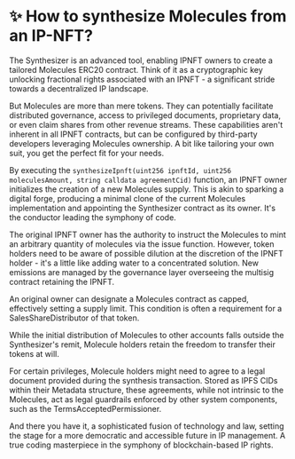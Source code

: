 # ✨ How to synthesize Molecules from an IP-NFT?

The Synthesizer is an advanced tool, enabling IPNFT owners to create a tailored Molecules ERC20 contract. Think of it as a cryptographic key unlocking fractional rights associated with an IPNFT - a significant stride towards a decentralized IP landscape.

But Molecules are more than mere tokens. They can potentially facilitate distributed governance, access to privileged documents, proprietary data, or even claim shares from other revenue streams. These capabilities aren't inherent in all IPNFT contracts, but can be configured by third-party developers leveraging Molecules ownership. A bit like tailoring your own suit, you get the perfect fit for your needs.

By executing the `synthesizeIpnft(uint256 ipnftId, uint256 moleculesAmount, string calldata agreementCid)` function, an IPNFT owner initializes the creation of a new Molecules supply. This is akin to sparking a digital forge, producing a minimal clone of the current Molecules implementation and appointing the Synthesizer contract as its owner. It's the conductor leading the symphony of code.

The original IPNFT owner has the authority to instruct the Molecules to mint an arbitrary quantity of molecules via the issue function. However, token holders need to be aware of possible dilution at the discretion of the IPNFT holder - it's a little like adding water to a concentrated solution. New emissions are managed by the governance layer overseeing the multisig contract retaining the IPNFT.

An original owner can designate a Molecules contract as capped, effectively setting a supply limit. This condition is often a requirement for a SalesShareDistributor of that token.

While the initial distribution of Molecules to other accounts falls outside the Synthesizer's remit, Molecule holders retain the freedom to transfer their tokens at will.

For certain privileges, Molecule holders might need to agree to a legal document provided during the synthesis transaction. Stored as IPFS CIDs within their Metadata structure, these agreements, while not intrinsic to the Molecules, act as legal guardrails enforced by other system components, such as the TermsAcceptedPermissioner.

And there you have it, a sophisticated fusion of technology and law, setting the stage for a more democratic and accessible future in IP management. A true coding masterpiece in the symphony of blockchain-based IP rights.
